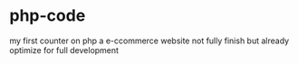 # php-code
my first counter on php
a e-ccommerce website
not fully finish but already optimize for full development
